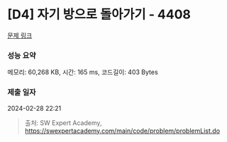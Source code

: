 # [D4] 자기 방으로 돌아가기 - 4408 

[문제 링크](https://swexpertacademy.com/main/code/problem/problemDetail.do?contestProbId=AWNcJ2sapZMDFAV8) 

### 성능 요약

메모리: 60,268 KB, 시간: 165 ms, 코드길이: 403 Bytes

### 제출 일자

2024-02-28 22:21



> 출처: SW Expert Academy, https://swexpertacademy.com/main/code/problem/problemList.do